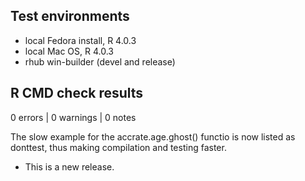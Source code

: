 ## Test environments
* local Fedora install, R 4.0.3
* local Mac OS, R 4.0.3
* rhub win-builder (devel and release)

## R CMD check results

0 errors | 0 warnings | 0 notes

The slow example for the accrate.age.ghost() functio is now listed as donttest, thus making compilation and testing faster.

* This is a new release.

